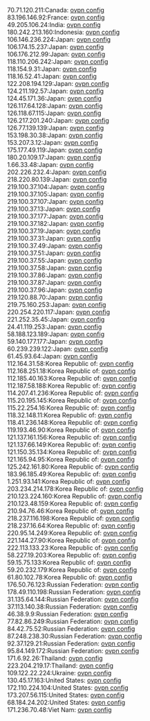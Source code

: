 70.71.120.211:Canada: [ovpn config](vpn/70_71_120_211.ovpn)  
83.196.146.92:France: [ovpn config](vpn/83_196_146_92.ovpn)  
49.205.106.24:India: [ovpn config](vpn/49_205_106_24.ovpn)  
180.242.213.160:Indonesia: [ovpn config](vpn/180_242_213_160.ovpn)  
106.146.236.224:Japan: [ovpn config](vpn/106_146_236_224.ovpn)  
106.174.15.237:Japan: [ovpn config](vpn/106_174_15_237.ovpn)  
106.176.212.99:Japan: [ovpn config](vpn/106_176_212_99.ovpn)  
118.110.206.242:Japan: [ovpn config](vpn/118_110_206_242.ovpn)  
118.154.9.31:Japan: [ovpn config](vpn/118_154_9_31.ovpn)  
118.16.52.41:Japan: [ovpn config](vpn/118_16_52_41.ovpn)  
122.208.194.129:Japan: [ovpn config](vpn/122_208_194_129.ovpn)  
124.211.192.57:Japan: [ovpn config](vpn/124_211_192_57.ovpn)  
124.45.171.36:Japan: [ovpn config](vpn/124_45_171_36.ovpn)  
126.117.64.128:Japan: [ovpn config](vpn/126_117_64_128.ovpn)  
126.118.67.115:Japan: [ovpn config](vpn/126_118_67_115.ovpn)  
126.217.201.240:Japan: [ovpn config](vpn/126_217_201_240.ovpn)  
126.77.139.139:Japan: [ovpn config](vpn/126_77_139_139.ovpn)  
153.198.30.38:Japan: [ovpn config](vpn/153_198_30_38.ovpn)  
153.207.3.12:Japan: [ovpn config](vpn/153_207_3_12.ovpn)  
175.177.49.119:Japan: [ovpn config](vpn/175_177_49_119.ovpn)  
180.20.109.17:Japan: [ovpn config](vpn/180_20_109_17.ovpn)  
1.66.33.48:Japan: [ovpn config](vpn/1_66_33_48.ovpn)  
202.226.232.4:Japan: [ovpn config](vpn/202_226_232_4.ovpn)  
218.220.80.139:Japan: [ovpn config](vpn/218_220_80_139.ovpn)  
219.100.37.104:Japan: [ovpn config](vpn/219_100_37_104.ovpn)  
219.100.37.105:Japan: [ovpn config](vpn/219_100_37_105.ovpn)  
219.100.37.107:Japan: [ovpn config](vpn/219_100_37_107.ovpn)  
219.100.37.13:Japan: [ovpn config](vpn/219_100_37_13.ovpn)  
219.100.37.177:Japan: [ovpn config](vpn/219_100_37_177.ovpn)  
219.100.37.182:Japan: [ovpn config](vpn/219_100_37_182.ovpn)  
219.100.37.19:Japan: [ovpn config](vpn/219_100_37_19.ovpn)  
219.100.37.31:Japan: [ovpn config](vpn/219_100_37_31.ovpn)  
219.100.37.49:Japan: [ovpn config](vpn/219_100_37_49.ovpn)  
219.100.37.51:Japan: [ovpn config](vpn/219_100_37_51.ovpn)  
219.100.37.55:Japan: [ovpn config](vpn/219_100_37_55.ovpn)  
219.100.37.58:Japan: [ovpn config](vpn/219_100_37_58.ovpn)  
219.100.37.86:Japan: [ovpn config](vpn/219_100_37_86.ovpn)  
219.100.37.87:Japan: [ovpn config](vpn/219_100_37_87.ovpn)  
219.100.37.96:Japan: [ovpn config](vpn/219_100_37_96.ovpn)  
219.120.88.70:Japan: [ovpn config](vpn/219_120_88_70.ovpn)  
219.75.160.253:Japan: [ovpn config](vpn/219_75_160_253.ovpn)  
220.254.220.117:Japan: [ovpn config](vpn/220_254_220_117.ovpn)  
221.252.35.45:Japan: [ovpn config](vpn/221_252_35_45.ovpn)  
24.41.119.253:Japan: [ovpn config](vpn/24_41_119_253.ovpn)  
58.188.123.189:Japan: [ovpn config](vpn/58_188_123_189.ovpn)  
59.140.177.177:Japan: [ovpn config](vpn/59_140_177_177.ovpn)  
60.239.239.122:Japan: [ovpn config](vpn/60_239_239_122.ovpn)  
61.45.93.64:Japan: [ovpn config](vpn/61_45_93_64.ovpn)  
112.164.31.58:Korea Republic of: [ovpn config](vpn/112_164_31_58.ovpn)  
112.168.251.18:Korea Republic of: [ovpn config](vpn/112_168_251_18.ovpn)  
112.185.40.163:Korea Republic of: [ovpn config](vpn/112_185_40_163.ovpn)  
112.187.58.188:Korea Republic of: [ovpn config](vpn/112_187_58_188.ovpn)  
114.207.41.236:Korea Republic of: [ovpn config](vpn/114_207_41_236.ovpn)  
115.20.195.145:Korea Republic of: [ovpn config](vpn/115_20_195_145.ovpn)  
115.22.254.16:Korea Republic of: [ovpn config](vpn/115_22_254_16.ovpn)  
118.32.148.11:Korea Republic of: [ovpn config](vpn/118_32_148_11.ovpn)  
118.41.236.148:Korea Republic of: [ovpn config](vpn/118_41_236_148.ovpn)  
119.193.46.90:Korea Republic of: [ovpn config](vpn/119_193_46_90.ovpn)  
121.137.161.156:Korea Republic of: [ovpn config](vpn/121_137_161_156.ovpn)  
121.137.66.149:Korea Republic of: [ovpn config](vpn/121_137_66_149.ovpn)  
121.150.35.134:Korea Republic of: [ovpn config](vpn/121_150_35_134.ovpn)  
121.165.94.95:Korea Republic of: [ovpn config](vpn/121_165_94_95.ovpn)  
125.242.161.80:Korea Republic of: [ovpn config](vpn/125_242_161_80.ovpn)  
183.96.185.49:Korea Republic of: [ovpn config](vpn/183_96_185_49.ovpn)  
1.251.93.141:Korea Republic of: [ovpn config](vpn/1_251_93_141.ovpn)  
203.234.214.178:Korea Republic of: [ovpn config](vpn/203_234_214_178.ovpn)  
210.123.224.160:Korea Republic of: [ovpn config](vpn/210_123_224_160.ovpn)  
210.123.48.159:Korea Republic of: [ovpn config](vpn/210_123_48_159.ovpn)  
210.94.76.46:Korea Republic of: [ovpn config](vpn/210_94_76_46.ovpn)  
218.237.116.198:Korea Republic of: [ovpn config](vpn/218_237_116_198.ovpn)  
218.237.16.64:Korea Republic of: [ovpn config](vpn/218_237_16_64.ovpn)  
220.95.14.249:Korea Republic of: [ovpn config](vpn/220_95_14_249.ovpn)  
221.144.27.90:Korea Republic of: [ovpn config](vpn/221_144_27_90.ovpn)  
222.113.133.23:Korea Republic of: [ovpn config](vpn/222_113_133_23.ovpn)  
58.227.19.203:Korea Republic of: [ovpn config](vpn/58_227_19_203.ovpn)  
59.15.75.133:Korea Republic of: [ovpn config](vpn/59_15_75_133.ovpn)  
59.20.232.179:Korea Republic of: [ovpn config](vpn/59_20_232_179.ovpn)  
61.80.102.78:Korea Republic of: [ovpn config](vpn/61_80_102_78.ovpn)  
176.50.76.123:Russian Federation: [ovpn config](vpn/176_50_76_123.ovpn)  
178.49.110.198:Russian Federation: [ovpn config](vpn/178_49_110_198.ovpn)  
31.135.64.144:Russian Federation: [ovpn config](vpn/31_135_64_144.ovpn)  
37.113.140.38:Russian Federation: [ovpn config](vpn/37_113_140_38.ovpn)  
46.38.9.9:Russian Federation: [ovpn config](vpn/46_38_9_9.ovpn)  
77.82.86.249:Russian Federation: [ovpn config](vpn/77_82_86_249.ovpn)  
84.42.75.52:Russian Federation: [ovpn config](vpn/84_42_75_52.ovpn)  
87.248.238.30:Russian Federation: [ovpn config](vpn/87_248_238_30.ovpn)  
92.37.129.21:Russian Federation: [ovpn config](vpn/92_37_129_21.ovpn)  
95.84.149.172:Russian Federation: [ovpn config](vpn/95_84_149_172.ovpn)  
171.6.92.26:Thailand: [ovpn config](vpn/171_6_92_26.ovpn)  
223.204.219.17:Thailand: [ovpn config](vpn/223_204_219_17.ovpn)  
109.122.22.224:Ukraine: [ovpn config](vpn/109_122_22_224.ovpn)  
130.45.17.163:United States: [ovpn config](vpn/130_45_17_163.ovpn)  
172.110.224.104:United States: [ovpn config](vpn/172_110_224_104.ovpn)  
173.207.56.115:United States: [ovpn config](vpn/173_207_56_115.ovpn)  
68.184.24.202:United States: [ovpn config](vpn/68_184_24_202.ovpn)  
171.236.70.48:Viet Nam: [ovpn config](vpn/171_236_70_48.ovpn)  
